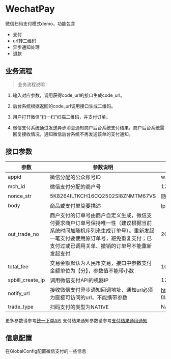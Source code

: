 # WechatPay

微信扫码支付模式demo，功能包含
- 支付
- url转二维码
- 异步通知处理
- 退款

## 业务流程 ##

>业务流程说明：
 
1. 输入对应参数，调用获得code_url的接口生成code_url。

2. 后台系统根据返回的code_url调用接口生成二维码。

3. 用户打开微信“扫一扫”扫描二维码，并支付订单。

4. 微信支付系统通过发送异步消息通知商户后台系统支付结果。商户后台系统需回复接收情况，通知微信后台系统不再发送该单的支付通知。

## 接口参数 ##

| 参数 | 参数说明 | 样例 |
| --- | --- | --- |
|appid|微信分配的公众账号ID|wxd678efh567hg6787|
|mch_id|微信支付分配的商户号|1230000109|
|nonce_str|5K8264ILTKCH16CQ2502SI8ZNMTM67VS|随机字符串，不长于32位|
|body|商品或支付单简要描述|Ipad mini  16G  白色|
|out_trade_no|商户支付的订单号由商户自定义生成，微信支付要求商户订单号保持唯一性（建议根据当前系统时间加随机序列来生成订单号）。重新发起一笔支付要使用原订单号，避免重复支付；已支付过或已调用关单、撤销的订单号不能重新发起支付|20150806125346|
|total_fee|交易金额默认为人民币交易，接口中参数支付金额单位为【分】，参数值不能带小数|100|
|spbill_create_ip|调用微信支付API的机器IP|123.12.12.123|
|notify_url|接收微信支付异步通知回调地址，通知url必须为直接可访问的url，不能携带参数|http://o2o.cloume.com/tmcp-ms/api/wechat/result|
|trade_type|扫码支付的类型为NATIVE|NATIVE|

更多参数请参考[统一下单API](https://pay.weixin.qq.com/wiki/doc/api/native.php?chapter=9_1)
支付结果通知参数请参考[支付结果通用通知](https://pay.weixin.qq.com/wiki/doc/api/native.php?chapter=9_7)

## 信息配置 ##

在GlobalConfig配置微信支付的一些信息